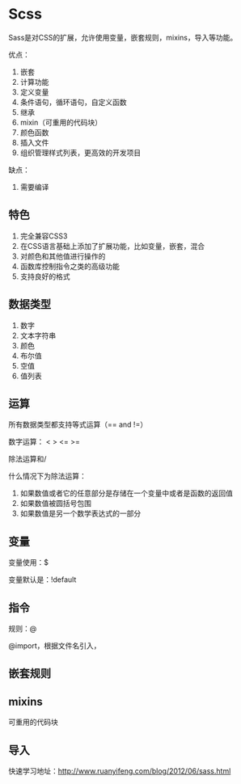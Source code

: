 # Scss

Sass是对CSS的扩展，允许使用变量，嵌套规则，mixins，导入等功能。

优点：
1. 嵌套
2. 计算功能
3. 定义变量
4. 条件语句，循环语句，自定义函数
5. 继承
6. mixin（可重用的代码块）
7. 颜色函数
8. 插入文件
9. 组织管理样式列表，更高效的开发项目

缺点：
1. 需要编译

## 特色

1. 完全兼容CSS3
2. 在CSS语言基础上添加了扩展功能，比如变量，嵌套，混合
3. 对颜色和其他值进行操作的
4. 函数库控制指令之类的高级功能
5. 支持良好的格式

## 数据类型

1. 数字
2. 文本字符串
3. 颜色
4. 布尔值
5. 空值
6. 值列表

## 运算

所有数据类型都支持等式运算（== and !=）

数字运算：
<  >  <=  >=

除法运算和/

什么情况下为除法运算：
1. 如果数值或者它的任意部分是存储在一个变量中或者是函数的返回值
2. 如果数值被圆括号包围
3. 如果数值是另一个数学表达式的一部分

## 变量

变量使用：$

变量默认是：!default

## 指令

规则：@

@import，根据文件名引入，

## 嵌套规则

## mixins

可重用的代码块

## 导入



快速学习地址：http://www.ruanyifeng.com/blog/2012/06/sass.html

